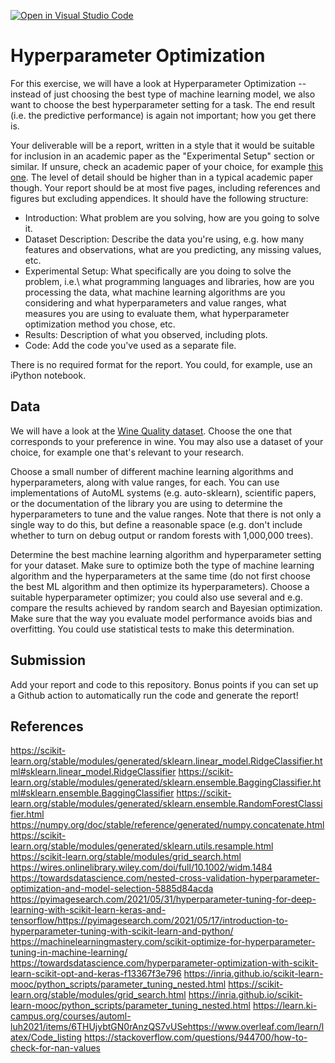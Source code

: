 [![Open in Visual Studio Code](https://classroom.github.com/assets/open-in-vscode-718a45dd9cf7e7f842a935f5ebbe5719a5e09af4491e668f4dbf3b35d5cca122.svg)](https://classroom.github.com/online_ide?assignment_repo_id=11789043&assignment_repo_type=AssignmentRepo)
# Hyperparameter Optimization

For this exercise, we will have a look at Hyperparameter Optimization --
instead of just choosing the best type of machine learning model, we also want
to choose the best hyperparameter setting for a task. The end result (i.e. the
predictive performance) is again not important; how you get there is.

Your deliverable will be a report, written in a style that it
would be suitable for inclusion in an academic paper as the "Experimental
Setup" section or similar. If unsure, check an academic paper of your choice,
for example [this one](https://www.eecs.uwyo.edu/~larsko/papers/pulatov_opening_2022-1.pdf). The
level of detail should be higher than in a typical academic paper though. Your
report should be at most five pages, including references and figures but
excluding appendices. It should have the following structure:
- Introduction: What problem are you solving, how are you going to solve it.
- Dataset Description: Describe the data you're using, e.g. how many features and observations, what are you predicting, any missing values, etc.
- Experimental Setup: What specifically are you doing to solve the problem, i.e.\ what programming languages and libraries, how are you processing the data, what machine learning algorithms are you considering and what hyperparameters and value ranges, what measures you are using to evaluate them, what hyperparameter optimization method you chose, etc.
- Results: Description of what you observed, including plots.
- Code: Add the code you've used as a separate file.

There is no required format for the report. You could, for example, use an
iPython notebook.

## Data

We will have a look at the [Wine Quality
dataset](https://archive-beta.ics.uci.edu/dataset/186/wine+quality). Choose the
one that corresponds to your preference in wine. You may also use a dataset of
your choice, for example one that's relevant to your research.

Choose a small number of different machine learning algorithms and
hyperparameters, along with value ranges, for each. You can use implementations
of AutoML systems (e.g. auto-sklearn), scientific papers, or the documentation
of the library you are using to determine the hyperparameters to tune and the
value ranges. Note that there is not only a single way to do this, but define a
reasonable space (e.g. don't include whether to turn on debug output or random
forests with 1,000,000 trees).

Determine the best machine learning algorithm and hyperparameter setting for
your dataset. Make sure to optimize both the type of machine learning algorithm
and the hyperparameters at the same time (do not first choose the best ML
algorithm and then optimize its hyperparameters). Choose a suitable
hyperparameter optimizer; you could also use several and e.g. compare the
results achieved by random search and Bayesian optimization. Make sure that the
way you evaluate model performance avoids bias and overfitting. You could use
statistical tests to make this determination.

## Submission

Add your report and code to this repository. Bonus points if you can set up a
Github action to automatically run the code and generate the report!

## References
https://scikit-learn.org/stable/modules/generated/sklearn.linear_model.RidgeClassifier.html#sklearn.linear_model.RidgeClassifier
https://scikit-learn.org/stable/modules/generated/sklearn.ensemble.BaggingClassifier.html#sklearn.ensemble.BaggingClassifier
https://scikit-learn.org/stable/modules/generated/sklearn.ensemble.RandomForestClassifier.html
https://numpy.org/doc/stable/reference/generated/numpy.concatenate.html
https://scikit-learn.org/stable/modules/generated/sklearn.utils.resample.html
https://scikit-learn.org/stable/modules/grid_search.html
https://wires.onlinelibrary.wiley.com/doi/full/10.1002/widm.1484
https://towardsdatascience.com/nested-cross-validation-hyperparameter-optimization-and-model-selection-5885d84acda
https://pyimagesearch.com/2021/05/31/hyperparameter-tuning-for-deep-learning-with-scikit-learn-keras-and-tensorflow/https://pyimagesearch.com/2021/05/17/introduction-to-hyperparameter-tuning-with-scikit-learn-and-python/
https://machinelearningmastery.com/scikit-optimize-for-hyperparameter-tuning-in-machine-learning/
https://towardsdatascience.com/hyperparameter-optimization-with-scikit-learn-scikit-opt-and-keras-f13367f3e796
https://inria.github.io/scikit-learn-mooc/python_scripts/parameter_tuning_nested.html
https://scikit-learn.org/stable/modules/grid_search.html
https://inria.github.io/scikit-learn-mooc/python_scripts/parameter_tuning_nested.html
https://learn.ki-campus.org/courses/automl-luh2021/items/6THUjybtGN0rAnzQS7vUSehttps://www.overleaf.com/learn/latex/Code_listing
https://stackoverflow.com/questions/944700/how-to-check-for-nan-values

